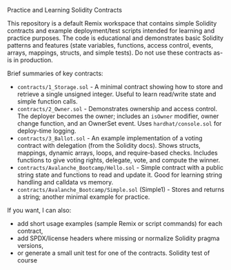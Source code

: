 Practice and Learning Solidity Contracts

This repository is a default Remix workspace that contains simple Solidity contracts and example deployment/test scripts intended for learning and practice purposes. The code is educational and demonstrates basic Solidity patterns and features (state variables, functions, access control, events, arrays, mappings, structs, and simple tests). Do not use these contracts as-is in production.

Brief summaries of key contracts:

- `contracts/1_Storage.sol` - A minimal contract showing how to store and retrieve a single unsigned integer. Useful to learn read/write state and simple function calls.
- `contracts/2_Owner.sol` - Demonstrates ownership and access control. The deployer becomes the owner; includes an `isOwner` modifier, owner change function, and an OwnerSet event. Uses `hardhat/console.sol` for deploy-time logging.
- `contracts/3_Ballot.sol` - An example implementation of a voting contract with delegation (from the Solidity docs). Shows structs, mappings, dynamic arrays, loops, and require-based checks. Includes functions to give voting rights, delegate, vote, and compute the winner.
- `contracts/Avalanche_Bootcamp/Hello.sol` - Simple contract with a public string state and functions to read and update it. Good for learning string handling and calldata vs memory.
- `contracts/Avalanche_Bootcamp/Simple.sol` (Simple1) - Stores and returns a string; another minimal example for practice.

If you want, I can also:
- add short usage examples (sample Remix or script commands) for each contract,
- add SPDX/license headers where missing or normalize Solidity pragma versions,
- or generate a small unit test for one of the contracts.
Solidity test of course
